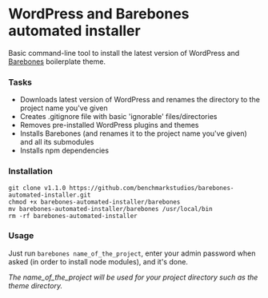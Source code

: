 # WordPress and Barebones automated installer
Basic command-line tool to install the latest version of WordPress and [Barebones](https://github.com/benchmarkstudios/barebones) boilerplate theme.

### Tasks

* Downloads latest version of WordPress and renames the directory to the project name you've given
* Creates .gitignore file with basic 'ignorable' files/directories
* Removes pre-installed WordPress plugins and themes
* Installs Barebones (and renames it to the project name you've given) and all its submodules
* Installs npm dependencies

### Installation

```
git clone v1.1.0 https://github.com/benchmarkstudios/barebones-automated-installer.git
chmod +x barebones-automated-installer/barebones
mv barebones-automated-installer/barebones /usr/local/bin
rm -rf barebones-automated-installer
```

### Usage

Just run `barebones name_of_the_project`, enter your admin password when asked (in order to install node modules), and it's done. 

*The name_of_the_project will be used for your project directory such as the theme directory.*
